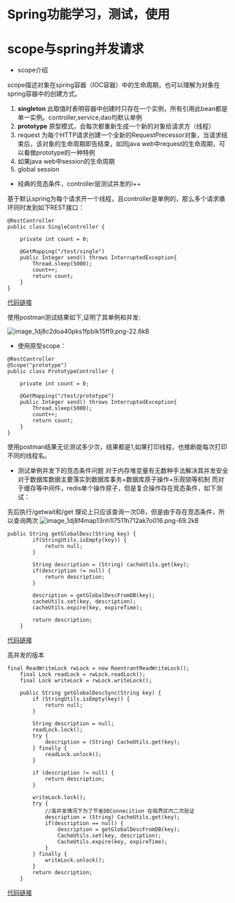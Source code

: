# Spring功能学习，测试，使用

# scope与spring并发请求

- scope介绍

scope描述对象在spring容器（IOC容器）中的生命周期，也可以理解为对象在spring容器中的创建方式。
1. **singleton**  此取值时表明容器中创建时只存在一个实例，所有引用此bean都是单一实例。controller,service,dao均默认单例
2. **prototype** 原型模式，会每次都重新生成一个新的对象给请求方（线程）
3. request 为每个HTTP请求创建一个全新的RequestPrecessor对象，当请求结束后，该对象的生命周期即告结束，如同java web中request的生命周期，可以看做prototype的一种特例
4. 如果java web中session的生命周期
5. global session 

- 经典的竞态条件，controller层测试并发的i++

基于默认spring为每个请求开一个线程，且controller是单例的，那么多个请求循环同时发到如下REST接口：
```
@RestController
public class SingleController {

	private int count = 0;
	
	@GetMapping("/test/single")
	public Integer send() throws InterruptedException{
		Thread.sleep(5000);
		count++;
		return count;
	}
}
```
[代码链接][1]

使用postman测试结果如下,证明了其单例和并发:

![image_1dj8c2doa40pks1fpblk15ff9.png-22.6kB][2]


- 使用原型scope：
```
@RestController
@Scope("prototype")
public class PrototypeController {

	private int count = 0;
	
	@GetMapping("/test/prototype")
	public Integer send() throws InterruptedException{
		Thread.sleep(5000);
		count++;
		return count;
	}
}
```

使用postman结果无论测试多少次，结果都是1,如果打印线程，也推断能每次打印不同的线程名。

- 测试单例并发下的竞态条件问题
对于内存堆变量有无数种手法解决其并发安全
对于数据库数据主要落实到数据库事务+数据库原子操作+乐观锁等机制
而对于缓存等中间件，redis单个操作原子，但是复合操作存在竞态条件，如下测试：

先后执行/getwait和/get 理论上只应该查询一次DB，但是由于存在竞态条件，所以查询两次
![image_1dj8f4map13nh1l7511h712ak7o016.png-69.2kB][3]

```
public String getGlobalDesc(String key) {
		if(StringUtils.isEmpty(key)) {
			return null;
		}
		
		String description = (String) cacheUtils.get(key);
		if(description != null) {
			return description;
		}
		
		description = getGlobalDescFromDB(key);
		cacheUtils.set(key, description);
		cacheUtils.expire(key, expireTime);
		
		return description;
	}
```
[代码链接][4]

高并发的版本
```
final ReadWriteLock rwLock = new ReentrantReadWriteLock();
	final Lock readLock = rwLock.readLock();
	final Lock writeLock = rwLock.writeLock();

	public String getGlobalDescSync(String key) {
		if (StringUtils.isEmpty(key)) {
			return null;
		}

		String description = null;
		readLock.lock();
		try {
			description = (String) CacheUtils.get(key);
		} finally {
			readLock.unlock();
		}

		if (description != null) {
			return description;
		}

		writeLock.lock();
		try {
			//高并发情况下为了节省DBConnecition 在临界区内二次验证
			description = (String) CacheUtils.get(key);
			if(description == null) {
				description = getGlobalDescFromDB(key);
				CacheUtils.set(key, description);
				CacheUtils.expire(key, expireTime);
			}
		} finally {
			writeLock.unlock();
		}
		return description;
	}
```
[代码链接][4]




  [1]: https://github.com/zhangtianyi123/spring/blob/master/spring/src/main/java/zty/practise/spring/SpringApp.java
  [2]: http://static.zybuluo.com/zhangtianyi/yi0etpkmh3mtfiqpembzyq6z/image_1dj8c2doa40pks1fpblk15ff9.png
  [3]: http://static.zybuluo.com/zhangtianyi/2e19y2e6flatr7nogoka8z5u/image_1dj8f4map13nh1l7511h712ak7o016.png
  [4]: https://github.com/zhangtianyi123/spring/blob/master/spring/src/main/java/zty/practise/spring/test/scope/GlobalizationByRedisService.java
